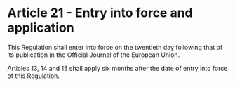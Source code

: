 # Article 21 - Entry into force and application


This Regulation shall enter into force on the twentieth day following that of its publication in the Official Journal of the European Union.

Articles 13, 14 and 15 shall apply six months after the date of entry into force of this Regulation.
